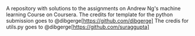 A repository with solutions to the assignments on Andrew Ng's machine learning Course on Coursera.
The credits for template for the python submission goes to @dibgerge[https://github.com/dibgerge]
The credis for utils.py goes to @dibgerge[https://github.com/suraggupta]
